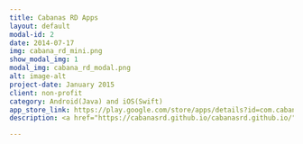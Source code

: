 ```yaml
---
title: Cabanas RD Apps
layout: default
modal-id: 2
date: 2014-07-17
img: cabana_rd_mini.png
show_modal_img: 1
modal_img: cabana_rd_modal.png
alt: image-alt
project-date: January 2015
client: non-profit
category: Android(Java) and iOS(Swift)
app_store_link: https://play.google.com/store/apps/details?id=com.cabanasrd
description: <a href="https://cabanasrd.github.io/cabanasrd.github.io/">Cabañas RD</a> is a tool for finding hotels or motels in the Dominican Republic, you can get info such as; prices, pictures, rating, directions and more. This app is one of the most popular once in the D.R with more than 10 thousand downloads on Google Play Store and 4.6 stars. For many times it has been on top positions; furthermore, all its cloud services are fully backed by <a href="https://www.microsoft.com/bizspark">Microsoft BizSpark startups program</a>. <br/> <br/><strong><u>Technologies</u></strong><br/> ★ Azure Cloud Services. <br/> ★ Native Android (Java). <br/> ★ Native iOS Swift. <br/> ★ API REST (Built on ASP.NET MVC 5). <br/> ★ Integrate with admob (AdMob is a mobile advertising ) <br/> ★ Google analytics (User Mobile App Analytics measures) <br/> ★ Google Map API <br/> ★ Have Offline Support.<p>The source code is available on github.</p><ul> <li><a href="https://github.com/Amejia481/CabanasRD">Android</a></li> <li><a href="https://github.com/Amejia481/CabanasRDIOSAPP/">iOS</a></li> <li><a href="https://github.com/cabanasrd/cabanasrd.github.io">Landing page.</a></li>   </ul><p> You can find more info <a href="https://cabanasrd.github.io/cabanasrd.github.io/">here</a></p><div>  <img src="img/portfolio/cabana_rd_android.png" class="img-responsive img-centered" alt="image-alt"/><a href ="https://play.google.com/store/apps/details?id=com.cabanasrd"><img src="img/portfolio/download_android.png" class="img-responsive img-centered" alt="image-alt"/></a> <img src="img/portfolio/cabana_rd_ios.jpeg.png" class="img-responsive img-centered" alt="image-alt"/><a href ="https://itunes.apple.com/us/app/cabanas-rd/id985646833"><img src="img/portfolio/download_ios.png" class="img-responsive img-centered" alt="image-alt"/></a> </div>  

---
```



